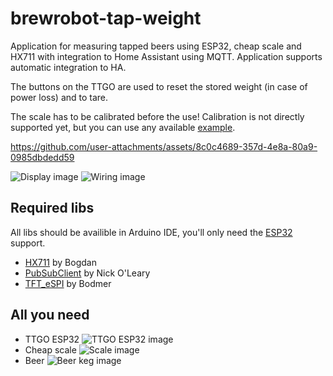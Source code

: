 # brewrobot-tap-weight

Application for measuring tapped beers using ESP32, cheap scale and HX711 with integration to Home Assistant using MQTT. Application supports automatic integration to HA.

The buttons on the TTGO are used to reset the stored weight (in case of power loss) and to tare.

The scale has to be calibrated before the use! Calibration is not directly supported yet, but you can use any available [example](https://raw.githubusercontent.com/RuiSantosdotme/Random-Nerd-Tutorials/master/Projects/Arduino/Arduino_Load_Cell/Arduino_Calibrate_Load_Cell.ino).
 
https://github.com/user-attachments/assets/8c0c4689-357d-4e8a-80a9-0985dbdedd59

![Display image](https://brewrobot.org/img/projects/brewrobot-tap-weight/display.png)
![Wiring image](https://brewrobot.org/img/projects/brewrobot-tap-weight/wiring.png)

## Required libs

All libs should be availible in Arduino IDE, you'll only need the [ESP32](https://docs.espressif.com/projects/arduino-esp32/en/latest/installing.html) support.

* [HX711](https://github.com/bogde/HX711) by Bogdan
* [PubSubClient](https://pubsubclient.knolleary.net) by Nick O'Leary
* [TFT_eSPI](https://github.com/Bodmer/TFT_eSPI) by Bodmer

## All you need

* TTGO ESP32  ![TTGO ESP32 image](https://brewrobot.org/img/projects/brewrobot-tap-weight/ttgo.png)
* Cheap scale ![Scale image](https://brewrobot.org/img/projects/brewrobot-tap-weight/scale.png)
* Beer        ![Beer keg image](https://brewrobot.org/img/projects/brewrobot-tap-weight/keg.png)
